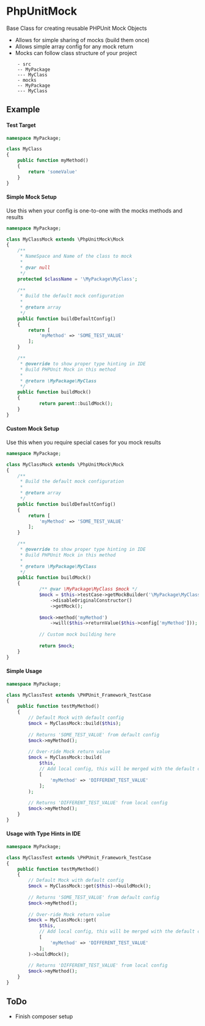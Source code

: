 PhpUnitMock
===========

Base Class for creating reusable PHPUnit Mock Objects
- Allows for simple sharing of mocks (build them once)
- Allows simple array config for any mock return
- Mocks can follow class structure of your project

```
    - src
    -- MyPackage
    --- MyClass
    - mocks
    -- MyPackage
    --- MyClass
```

## Example ##


#### Test Target ####

```php
namespace MyPackage;

class MyClass 
{
    public function myMethod() 
    {
        return 'someValue'
    }
}
```

#### Simple Mock Setup ####

Use this when your config is one-to-one with the mocks methods and results

```php
namespace MyPackage;

class MyClassMock extends \PhpUnitMock\Mock 
{
    /**
     * NameSpace and Name of the class to mock
     *
     * @var null
     */
    protected $className = '\MyPackage\MyClass';
    
    /**
     * Build the default mock configuration
     *
     * @return array
     */
    public function buildDefaultConfig()
    {
        return [
            'myMethod' => 'SOME_TEST_VALUE'
        ];
    }

    /**
     * @override to show proper type hinting in IDE
     * Build PHPUnit Mock in this method
     *
     * @return \MyPackage\MyClass
     */
    public function buildMock() 
    {
            return parent::buildMock();
    }
}
```

#### Custom Mock Setup ####

Use this when you require special cases for you mock results

```php
namespace MyPackage;

class MyClassMock extends \PhpUnitMock\Mock 
{
    /**
     * Build the default mock configuration
     *
     * @return array
     */
    public function buildDefaultConfig()
    {
        return [
            'myMethod' => 'SOME_TEST_VALUE'
        ];
    }

    /**
     * @override to show proper type hinting in IDE
     * Build PHPUnit Mock in this method
     *
     * @return \MyPackage\MyClass
     */
    public function buildMock() 
    {
            /** @var \MyPackage\MyClass $mock */
            $mock = $this->testCase->getMockBuilder('\MyPackage\MyClass')
                ->disableOriginalConstructor()
                ->getMock();
    
            $mock->method('myMethod')
                ->will($this->returnValue($this->config['myMethod']));
                
            // Custom mock building here
                
            return $mock;
    }
}
```

#### Simple Usage ####

```php
namespace MyPackage;

class MyClassTest extends \PHPUnit_Framework_TestCase 
{
    public function testMyMethod() 
    {
        // Default Mock with default config 
        $mock = MyClassMock::build($this);
        
        // Returns 'SOME_TEST_VALUE' from default config
        $mock->myMethod();
        
        // Over-ride Mock return value
        $mock = MyClassMock::build(
            $this,
            // Add local config, this will be merged with the default config
            [
                'myMethod' => 'DIFFERENT_TEST_VALUE'
            ];
        );
        
        // Returns 'DIFFERENT_TEST_VALUE' from local config
        $mock->myMethod();
    }
}
```

#### Usage with Type Hints in IDE ####

```php
namespace MyPackage;

class MyClassTest extends \PHPUnit_Framework_TestCase 
{
    public function testMyMethod() 
    {
        // Default Mock with default config 
        $mock = MyClassMock::get($this)->buildMock();
        
        // Returns 'SOME_TEST_VALUE' from default config
        $mock->myMethod();
        
        // Over-ride Mock return value
        $mock = MyClassMock::get(
            $this,
            // Add local config, this will be merged with the default config
            [
                'myMethod' => 'DIFFERENT_TEST_VALUE'
            ];
        )->buildMock();
        
        // Returns 'DIFFERENT_TEST_VALUE' from local config
        $mock->myMethod();
    }
}
```

## ToDo ##

- Finish composer setup

